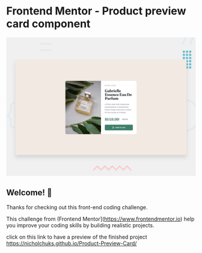 # Frontend Mentor - Product preview card component

![Design preview for the Product preview card component coding challenge](./design/desktop-preview.jpg)

## Welcome! 👋

Thanks for checking out this front-end coding challenge.

This challenge from (Frontend Mentor](https://www.frontendmentor.io) help you improve your coding skills by building realistic projects.

click on this link to have a preview of the finished project https://nicholchuks.github.io/Product-Preview-Card/
